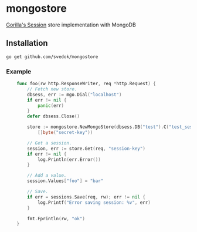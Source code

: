 mongostore
==========

[Gorilla's Session](http://www.gorillatoolkit.org/pkg/sessions) store implementation with MongoDB

## Installation

    go get github.com/svedok/mongostore

### Example
```go
    func foo(rw http.ResponseWriter, req *http.Request) {
        // Fetch new store.
        dbsess, err := mgo.Dial("localhost")
        if err != nil {
            panic(err)
        }
        defer dbsess.Close()

        store := mongostore.NewMongoStore(dbsess.DB("test").C("test_session"), 3600, true,
            []byte("secret-key"))

        // Get a session.
        session, err := store.Get(req, "session-key")
        if err != nil {
            log.Println(err.Error())
        }

        // Add a value.
        session.Values["foo"] = "bar"

        // Save.
        if err = sessions.Save(req, rw); err != nil {
            log.Printf("Error saving session: %v", err)
        }

        fmt.Fprintln(rw, "ok")
    }
```
